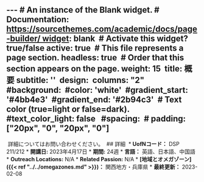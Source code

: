 --- # An instance of the Blank widget. # Documentation: https://sourcethemes.com/academic/docs/page-builder/ widget: blank  # Activate this widget? true/false active: true  # This file represents a page section. headless: true  # Order that this section appears on the page. weight: 15  title: 概要 subtitle: ''  design:   columns: "2"   #background:     #color: 'white'     #gradient_start: '#4bb4e3'     #gradient_end: '#2b94c3'     # Text color (true=light or false=dark).     #text_color_light: false    #spacing:   #  padding: ["20px", "0", "20px", "0"] 
---
 詳細についてはお問い合わせください。  ## 詳細  * **UofNコード：** DSP 211/212 * **開講日:** 2023年4月17日 * **期間:** 24週 * **言語：** 英語、日本語、中国語 * **Outreach Locations:** N/A * **Related Passion:** N/A * **[地域とオメガゾーン]({{< ref "../../omegazones.md" >}})：** 関西地方・兵庫県 * **最終更新：** 2023-02-08 
